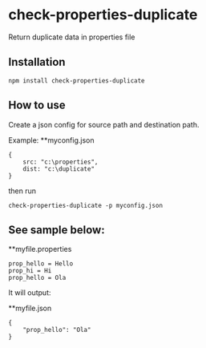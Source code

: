 # check-properties-duplicate
Return duplicate data in properties file

## Installation

`npm install check-properties-duplicate`

## How to use

Create a json config for source path and destination path.

Example:
**myconfig.json
```
{
    src: "c:\properties",
    dist: "c:\duplicate"
}
```

then run

`check-properties-duplicate -p myconfig.json`

## See sample below:

**myfile.properties
```
prop_hello = Hello
prop_hi = Hi
prop_hello = Ola
```

It will output:

**myfile.json
```
{
    "prop_hello": "Ola"
}
```